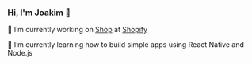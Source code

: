 ### Hi, I'm Joakim 👋

🔭 I’m currently working on [Shop](https://shop.app) at [Shopify](https://shopify.com)

🌱 I’m currently learning how to build simple apps using React Native and Node.js
